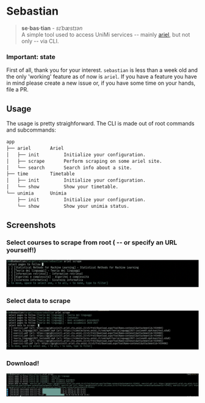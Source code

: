# Sebastian 
> **se·bas·tian** - *sɪˈbæstɪən*  
> A simple tool used to access UniMi services -- mainly
> [ariel](https://ariel.unimi.it/), but not only -- via CLI.

### Important: state
First of all, thank you for your interest.
`sebastian` is less than a week old and the only 'working' feature as of now is `ariel`.
If you have a feature you have in
mind please create a new issue or, if you have some time on your hands, file a
PR. 

## Usage
The usage is pretty straighforward. The CLI is made out of root commands and
subcommands: 
``` bash
app
├── ariel       Ariel
│   ├── init         Initialize your configuration.
│   ├── scrape       Perform scraping on some ariel site.
│   └── search       Search info about a site. 
├── time        Timetable
│   ├── init         Initialize your configuration.
│   └── show         Show your timetable. 
└── unimia      Unimia
    ├── init         Initialize your configuration.
    └── show         Show your unimia status. 
```

## Screenshots 
### Select courses to scrape from root ( -- or specify an URL yourself!)
![select_course](https://raw.githubusercontent.com/ecmma/sebastian/master/screenshots/scrape_root.png)

### Select data to scrape
![select_data](https://raw.githubusercontent.com/ecmma/sebastian/master/screenshots/select_scrape.jpg)

### Download!
![download](https://raw.githubusercontent.com/ecmma/sebastian/master/screenshots/download.jpg)
